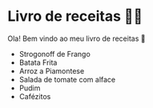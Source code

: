 # Livro de receitas :man_cook:

Ola! Bem vindo ao meu livro de receitas :clap:

- Strogonoff de Frango
- Batata Frita
- Arroz a Piamontese
- Salada de tomate com alface
- Pudim
- Cafézitos
